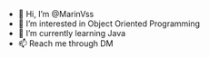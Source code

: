 - 👋 Hi, I’m @MarinVss
- 👀 I’m interested in Object Oriented Programming
- 🌱 I’m currently learning Java
- 📫 Reach me through DM

<!---
MarinVss/MarinVss is a ✨ special ✨ repository because its `README.md` (this file) appears on your GitHub profile.
You can click the Preview link to take a look at your changes.
--->
